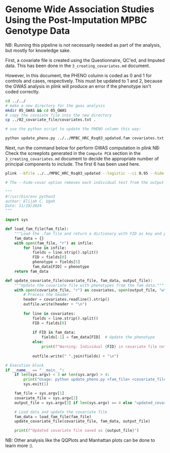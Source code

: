 # Genome Wide Association Studies Using the Post-Imputation MPBC Genotype Data

NB: Running this pipeline is not necessarily needed as part of the analysis, but mostly for knowledge sake.

First, a covariate file is created using the Questionnaire, QC'ed, and Imputed data. This has been done in the ```3_creating_covariates.md``` document. 

However, in this document, the PHENO column is coded as 0 and 1 for controls and cases, respectively. This must be updated to 1 and 2, because the GWAS analysis in plink will produce an error if the phenotype isn't coded correctly. 

```bash
cd ../../
# make a new directory for the gwas analysis
mkdir 05_GWAS && cd 05_GWAS
# copy the covaiate file into the new directory
cp ../02_covariate_file/covariates.txt .

# use the python script to update the PHENO column this way:

python update_pheno.py ../../MPBC_HRC_Rsq03_updated.fam covariates.txt NEW_COVS.txt
```

Next, run the command below for perform GWAS computation in plink
NB: Check the screeplots generated in the ```Compute PCA``` section in the ```3_creating_covariates.md``` document to decide the appropriate number of principal components to include. The first 6 has been used here. 

```bash
plink --bfile ../../MPBC_HRC_Rsq03_updated --logistic --ci 0.95 --hide-covar --covar new_covariates.txt --covar-name AGE,SEX,EDUCATION,PC1,PC2,PC3,PC4,PC5,PC6 --out GWAS_RESULTS_MPBC

# The --hide-covar option removes each individual test from the output
```

```python
"""
#!/usr/bin/env python3
author: Elijah C. Ugoh
Date: 11/19/2024
"""

import sys

def load_fam_file(fam_file):
    """Load the .fam file and return a dictionary with FID as key and phenotype as value."""
    fam_data = {}
    with open(fam_file, "r") as infile:
        for line in infile:
            fields = line.strip().split()
            FID = fields[0]
            phenotype = fields[5]
            fam_data[FID] = phenotype
    return fam_data

def update_covariate_file(covariate_file, fam_data, output_file):
    """Update the covariate file with phenotypes from the fam data."""
    with open(covariate_file, "r") as covariates, open(output_file, "w") as outfile:
        # Process the header
        header = covariates.readline().strip()
        outfile.write(header + "\n")
        
        for line in covariates:
            fields = line.strip().split()
            FID = fields[0]
            
            if FID in fam_data:
                fields[-1] = fam_data[FID]  # Update the phenotype
            else:
                print(f"Warning: Individual {FID} in covariate file not found in fam file. Skipping.")
            
            outfile.write(" ".join(fields) + "\n")

# Execution block
if __name__ == "__main__":
    if len(sys.argv) < 3 or len(sys.argv) > 4:
        print("Usage: python update_pheno.py <fam_file> <covariate_file> [output_file]")
        sys.exit(1)

    fam_file = sys.argv[1]
    covariate_file = sys.argv[2]
    output_file = sys.argv[3] if len(sys.argv) == 4 else "updated_covariates.txt"

    # Load data and update the covariate file
    fam_data = load_fam_file(fam_file)
    update_covariate_file(covariate_file, fam_data, output_file)

    print(f"Updated covariate file saved as {output_file}")
```

NB: Other analysis like the QQPlots and Manhattan plots can be done to learn more :).